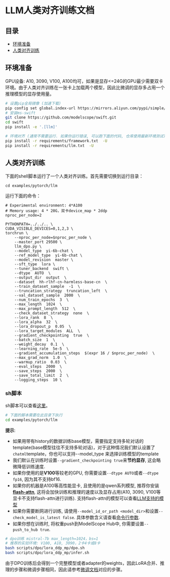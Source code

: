 # LLM人类对齐训练文档
## 目录
- [环境准备](#环境准备)
- [人类对齐训练](#人类对齐训练)

## 环境准备
GPU设备: A10, 3090, V100, A100均可，如果是显存<=24G的GPU最少需要双卡环境。由于人类对齐训练在一张卡上加载两个模型，因此比微调的显存多占用一个推理模型的显存使用量。
```bash
# 设置pip全局镜像 (加速下载)
pip config set global.index-url https://mirrors.aliyun.com/pypi/simple/
# 安装ms-swift
git clone https://github.com/modelscope/swift.git
cd swift
pip install -e '.[llm]'

# 环境对齐 (通常不需要运行. 如果你运行错误, 可以跑下面的代码, 仓库使用最新环境测试)
pip install -r requirements/framework.txt  -U
pip install -r requirements/llm.txt  -U
```

## 人类对齐训练
下面的shell脚本运行了一个人类对齐训练。首先需要切换到运行目录：

```shell
cd examples/pytorch/llm
```

运行下面的命令：

```shell
# Experimental environment: 4*A100
# Memory usage: 4 * 20G，双卡device_map * 2ddp
nproc_per_node=2

PYTHONPATH=../../.. \
CUDA_VISIBLE_DEVICES=0,1,2,3 \
torchrun \
    --nproc_per_node=$nproc_per_node \
    --master_port 29500 \
    llm_dpo.py \
    --model_type  yi-6b-chat \
    --ref_model_type  yi-6b-chat \
    --model_revision  master \
    --sft_type  lora \
    --tuner_backend  swift \
    --dtype  AUTO  \
    --output_dir  output  \
    --dataset  hh-rlhf-cn-harmless-base-cn  \
    --train_dataset_sample  -1  \
    --truncation_strategy  truncation_left  \
    --val_dataset_sample  2000  \
    --num_train_epochs  3  \
    --max_length  1024  \
    --max_prompt_length  512  \
    --check_dataset_strategy  none  \
    --lora_rank  8  \
    --lora_alpha  32  \
    --lora_dropout_p  0.05  \
    --lora_target_modules  ALL  \
    --gradient_checkpointing  true  \
    --batch_size  1  \
    --weight_decay  0.1  \
    --learning_rate  5e-5  \
    --gradient_accumulation_steps  $(expr 16 / $nproc_per_node)  \
    --max_grad_norm  1.0  \
    --warmup_ratio  0.03  \
    --eval_steps  2000  \
    --save_steps  2000  \
    --save_total_limit  2  \
    --logging_steps  10 \
```

### sh脚本

sh脚本可以查看[这里](https://github.com/modelscope/swift/tree/main/examples/pytorch/llm/scripts/dpo)。

```bash
# 下面的脚本需要在此目录下执行
cd examples/pytorch/llm
```

**提示**:

- 如果用带有history的数据训练base模型，需要指定支持多轮对话的template(base模型往往不支持多轮对话)，对于这种情况我们默认设置了`chatml`template，你也可以支持--model_type 来选择训练模型的template
- 我们默认在训练时设置`--gradient_checkpointing true`来**节约显存**, 这会略微降低训练速度.
- 如果你使用的是**V100**等较老的GPU, 你需要设置`--dtype AUTO`或者`--dtype fp16`, 因为其不支持bf16.
- 如果你的机器是A100等高性能显卡, 且使用的是qwen系列模型, 推荐你安装[**flash-attn**](https://github.com/Dao-AILab/flash-attention), 这将会加快训练和推理的速度以及显存占用(A10, 3090, V100等显卡不支持flash-attn进行训练). 支持flash-attn的模型可以查看[LLM支持的模型](支持的模型和数据集.md#模型)
- 如果你需要断网进行训练, 请使用`--model_id_or_path <model_dir>`和设置`--check_model_is_latest false`. 具体参数含义请查看[命令行参数](命令行参数.md).
- 如果你想在训练时, 将权重push到ModelScope Hub中, 你需要设置`--push_to_hub true`.

```bash
# dpo训练 mistral-7b max_length=1024，bs=1
# 推荐的实验环境: V100, A10, 3090，2卡4卡或8卡
bash scripts/dpo/lora_ddp_mp/dpo.sh
bash scripts/dpo/lora_ddp_mp/infer.sh
```

由于DPO训练后会得到一个完整模型或者adapter的weights，因此LoRA合并、推理的步骤和微调步骤相同，因此请参考[微调文档](LLM微调文档.md#merge-lora)对应的步骤。
